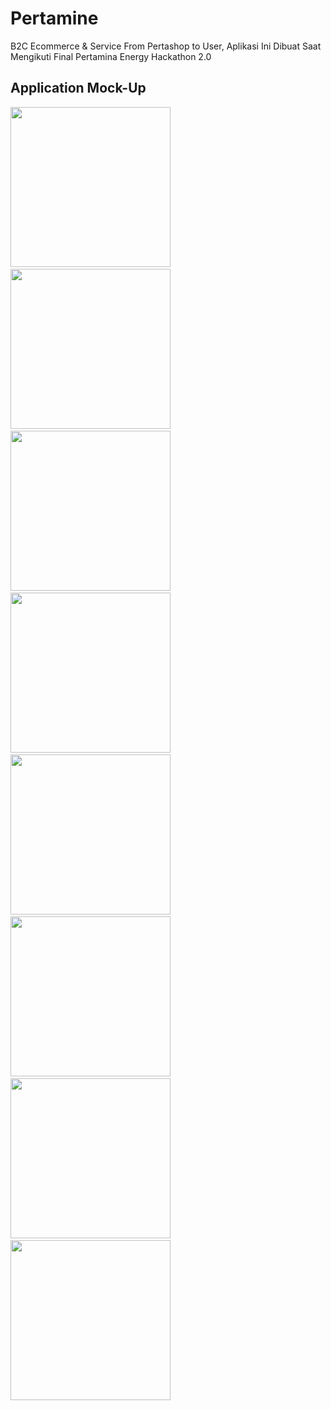 # Pertamine
B2C Ecommerce &amp; Service From Pertashop to User, Aplikasi Ini Dibuat Saat Mengikuti Final Pertamina Energy Hackathon 2.0

## Application Mock-Up

<img src="https://github.com/Hafiznaufalr/Pertamine/blob/master/sc/login.jpg?raw=true" width="256">&nbsp;&nbsp;&nbsp;
<img src="https://github.com/Hafiznaufalr/Pertamine/blob/master/sc/register.jpg?raw=true" width="256">&nbsp;&nbsp;&nbsp;
<img src="https://github.com/Hafiznaufalr/Pertamine/blob/master/sc/dashboard.jpg?raw=true" width="256">&nbsp;&nbsp;&nbsp;
<img src="https://github.com/Hafiznaufalr/Pertamine/blob/master/sc/belanja.jpg?raw=true" width="256">&nbsp;&nbsp;&nbsp;
<img src="https://github.com/Hafiznaufalr/Pertamine/blob/master/sc/checkout.jpg?raw=true" width="256">&nbsp;&nbsp;&nbsp;
<img src="https://github.com/Hafiznaufalr/Pertamine/blob/master/sc/inv.jpg?raw=true" width="256">&nbsp;&nbsp;&nbsp;
<img src="https://github.com/Hafiznaufalr/Pertamine/blob/master/sc/nearby.jpg?raw=true" width="256">&nbsp;&nbsp;&nbsp;
<img src="https://github.com/Hafiznaufalr/Pertamine/blob/master/sc/track.jpg?raw=true" width="256">&nbsp;&nbsp;&nbsp;


